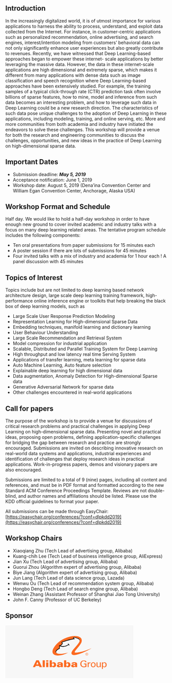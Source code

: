 
## Introduction

In the increasingly digitalized world, it is of utmost importance for various applications to harness the ability to process, understand, and exploit data collected from the Internet. For instance, in customer-centric applications such as personalized recommendation, online advertising, and search engines, interest/intention modeling from customers’ behavioral data can not only significantly enhance user experiences but also greatly contribute to revenues. Recently, we have witnessed that Deep Learning-based approaches began to empower these internet- scale applications by better leveraging the massive data. However, the data in these internet-scale applications are high dimensional and extremely sparse, which makes it different from many applications with dense data such as image classification and speech recognition where Deep Learning-based approaches have been extensively studied. For example, the training samples of a typical click-through rate (CTR) prediction task often involve billions of sparse features, how to mine, model and inference from such data becomes an interesting problem, and how to leverage such data in Deep Learning could be a new research direction. The characteristics of such data pose unique challenges to the adoption of Deep Learning in these applications, including modeling, training, and online serving, etc. More and more communities from both academia and industry have initiated the endeavors to solve these challenges. This workshop will provide a venue for both the research and engineering communities to discuss the challenges, opportunities, and new ideas in the practice of Deep Learning on high-dimensional sparse data.


## Important Dates

- Submission deadline: ***May 5, 2019***
- Acceptance notification: June 1, 2019
- Workshop date: August 5, 2019 (Dena’ina Convention Center and William Egan Convention Center, Anchorage, Alaska USA)


## Workshop Format and Schedule

Half day. We would like to hold a half-day workshop in order to have enough new ground to cover invited academic and industry talks with a focus on many deep learning related areas. The tentative program schedule includes the following components:

- Ten oral presentations from paper submissions for 15 minutes each
- A poster session if there are lots of submissions for 45 minutes
- Four invited talks with a mix of industry and academia for 1 hour each ! A panel discussion with 45 minutes

## Topics of Interest
Topics include but are not limited to deep learning based network architecture design, large scale deep learning training framework, high-performance online inference engine or toolkits that help breaking the black box of deep learning models, such as
- Large Scale User Response Prediction Modeling
- Representation Learning for High-dimensional Sparse Data
- Embedding techniques, manifold learning and dictionary learning
- User Behaviour Understanding
- Large Scale Recommendation and Retrieval System
- Model compression for industrial application
- Scalable, Distributed and Parallel Training System for Deep Learning
- High throughput and low latency real time Serving System
- Applications of transfer learning, meta learning for sparse data
- Auto Machine Learning, Auto feature selection
- Explainable deep learning for high dimensional data
- Data augmentation, Anomaly Detection for High-dimensional Sparse data
- Generative Adversarial Network for sparse data
- Other challenges encountered in real-world applications

## Call for papers
The purpose of the workshop is to provide a venue for discussions of critical research problems and practical challenges in applying Deep Learning on high-dimensional sparse data. Presenting novel and practical ideas, proposing open problems, defining application-specific challenges for bridging the gap between research and practice are strongly encouraged. Submissions are invited on describing innovative research on real-world data systems and applications, industrial experiences and identification of challenges that deploy research ideas in practical applications. Work-in-progress papers, demos and visionary papers are also encouraged.

Submissions are limited to a total of 9 (nine) pages, including all content and references, and must be in PDF format and formatted according to the new Standard ACM Conference Proceedings Template. Reviews are not double-blind, and author names and affiliations should be listed. Please use the KDD official guidelines to format your paper.

All submissions can be made through EasyChair: [https://easychair.org/conferences/?conf=dlpkdd2019](https://easychair.org/conferences/?conf=dlpkdd2019)


## Workshop Chairs
- Xiaoqiang Zhu (Tech Lead of advertising group, Alibaba)
- Kuang-chih Lee (Tech Lead of business intelligence group, AliExpress) 
- Jian Xu (Tech Lead of advertising group, Alibaba)
- Guorui Zhou (Algorithm expert of advertising group, Alibaba)
- Biye Jiang (Algorithm expert of advertising group, Alibaba)
- Jun Lang (Tech Lead of data science group, Lazada)
- Wenwu Ou (Tech Lead of recommendation system group, Alibaba) 
- Hongbo Deng (Tech Lead of search engine group, Alibaba)
- Weinan Zhang (Assistant Professor of Shanghai Jiao Tong University) 
- John F. Canny (Professor of UC Berkeley)


## Sponsor ##
<img src="assets/img/alibaba.png" width="400px"/>
